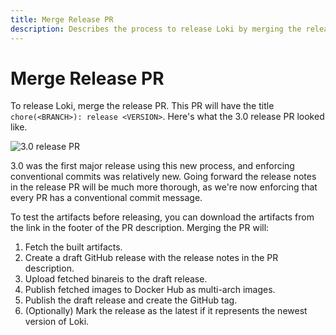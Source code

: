 ```yaml
---
title: Merge Release PR
description: Describes the process to release Loki by merging the release PR.
---
```

# Merge Release PR

To release Loki, merge the release PR. This PR will have the title `chore(<BRANCH>): release <VERSION>`. Here's what the 3.0 release PR looked like.

![3.0 release PR](.3.0-release-pr.png)

3.0 was the first major release using this new process, and enforcing conventional commits was relatively new. Going forward the release notes in the release PR will be much more thorough, as we're now enforcing that every PR has a conventional commit message.

To test the artifacts before releasing, you can download the artifacts from the link in the footer of the PR description. Merging the PR will:

1. Fetch the built artifacts.
1. Create a draft GitHub release with the release notes in the PR description.
1. Upload fetched binareis to the draft release.
1. Publish fetched images to Docker Hub as multi-arch images.
1. Publish the draft release and create the GitHub tag.
1. (Optionally) Mark the release as the latest if it represents the newest version of Loki.
